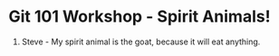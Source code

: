 # Git 101 Workshop - Spirit Animals!
1. Steve  - My  spirit animal is the goat, because it will eat anything.
